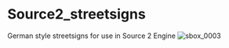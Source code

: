 # Source2_streetsigns
German style streetsigns for use in Source 2 Engine
![sbox_0003](https://user-images.githubusercontent.com/88790023/148581632-bb2ac6a8-4206-4a2b-a776-5e45148e3998.jpg)
